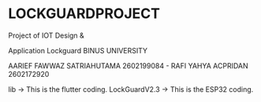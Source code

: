 # LOCKGUARDPROJECT
Project of IOT Design &amp; 

Application Lockguard BINUS UNIVERSITY

AARIEF FAWWAZ SATRIAHUTAMA 2602199084 - RAFI YAHYA ACPRIDAN 2602172920 

lib -> This is the flutter coding.
LockGuardV2.3 -> This is the ESP32 coding.
